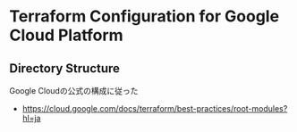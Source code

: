 # Terraform Configuration for Google Cloud Platform

## Directory Structure

Google Cloudの公式の構成に従った

- <https://cloud.google.com/docs/terraform/best-practices/root-modules?hl=ja>
